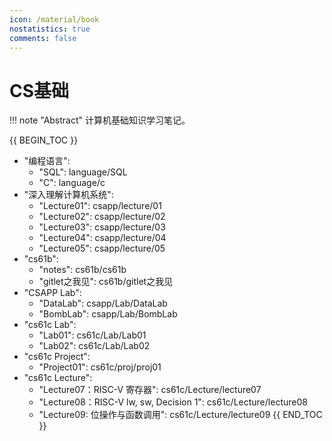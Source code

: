 ```yaml
---
icon: /material/book
nostatistics: true
comments: false
---
```


# CS基础

!!! note "Abstract"
    计算机基础知识学习笔记。

{{ BEGIN_TOC }}
- "编程语言": 
    - "SQL": language/SQL
    - "C": language/c
- "深入理解计算机系统":
    - "Lecture01": csapp/lecture/01
    - "Lecture02": csapp/lecture/02
    - "Lecture03": csapp/lecture/03
    - "Lecture04": csapp/lecture/04
    - "Lecture05": csapp/lecture/05
- "cs61b":
    - "notes": cs61b/cs61b
    - "gitlet之我见": cs61b/gitlet之我见
- "CSAPP Lab":
    - "DataLab": csapp/Lab/DataLab
    - "BombLab": csapp/Lab/BombLab
- "cs61c Lab":
    - "Lab01": cs61c/Lab/Lab01
    - "Lab02": cs61c/Lab/Lab02
- "cs61c Project":
    - "Project01": cs61c/proj/proj01
- "cs61c Lecture":
    - "Lecture07：RISC-V 寄存器": cs61c/Lecture/lecture07
    - "Lecture08：RISC-V lw, sw, Decision 1": cs61c/Lecture/lecture08
    - "Lecture09: 位操作与函数调用": cs61c/Lecture/lecture09
{{ END_TOC }}
